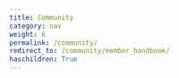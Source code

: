 ```yaml
---
title: Community
category: nav
weight: 6
permalink: /community/
redirect_to: /community/member_handbook/
haschildren: True
---
```

